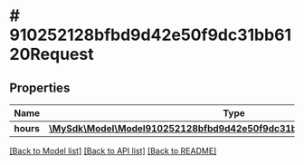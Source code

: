 # # 910252128bfbd9d42e50f9dc31bb6120Request

## Properties

Name | Type | Description | Notes
------------ | ------------- | ------------- | -------------
**hours** | [**\MySdk\Model\Model910252128bfbd9d42e50f9dc31bb6120RequestHoursInner[]**](910252128bfbd9d42e50f9dc31bb6120RequestHoursInner.md) |  |

[[Back to Model list]](../../README.md#models) [[Back to API list]](../../README.md#endpoints) [[Back to README]](../../README.md)
